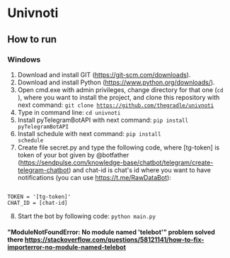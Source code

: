 # Univnoti

## How to run

### Windows

1. Download and install GIT (https://git-scm.com/downloads).
2. Download and install Python (https://www.python.org/downloads/).
3. Open cmd.exe with admin privileges, change directory for that one (<code>cd <path></code>), where you want to install the project, and clone this repository with next command: <code>git clone https://github.com/thegradle/univnoti</code>
4. Type in command line: <code>cd univnoti</code>
5. Install pyTelegramBotAPI with next command: <code>pip install pyTelegramBotAPI</code>
6. Install schedule with next command: <code>pip install schedule</code>
7. Create file secret.py and type the following code, where [tg-token] is token of your bot given by @botfather (https://sendpulse.com/knowledge-base/chatbot/telegram/create-telegram-chatbot) and chat-id is chat's id where you want to have notifications (you can use https://t.me/RawDataBot):<br>
<pre><code>
TOKEN = '[tg-token]'
CHAT_ID = [chat-id]
</code></pre>
8. Start the bot by following code: <code>python main.py</code>
  
#### "ModuleNotFoundError: No module named 'telebot'" problem solved there https://stackoverflow.com/questions/58121141/how-to-fix-importerror-no-module-named-telebot
